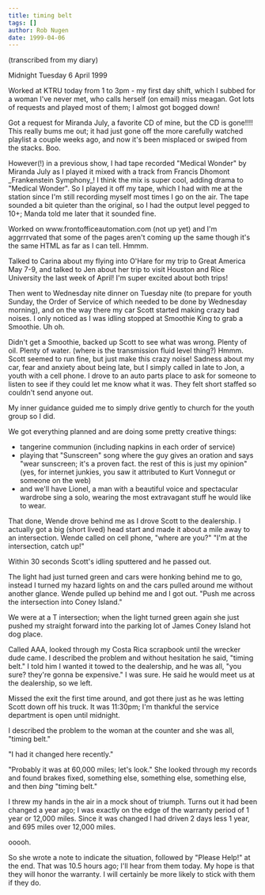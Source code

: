 ```yaml
---
title: timing belt
tags: []
author: Rob Nugen
date: 1999-04-06
---
```


<p class=note>(transcribed from my diary)</p>
<p class=date>Midnight Tuesday 6 April 1999</p>

<p>Worked at KTRU today from 1 to 3pm - my first day shift, which I subbed for a woman I've never met, who calls herself (on email) miss meagan. Got lots of requests and played most of them; I almost got bogged down!

<p>Got a request for Miranda July, a favorite CD of mine, but the CD is gone!!!!  This really bums me out; it had just gone off the more carefully watched playlist a couple weeks ago, and now it's been misplaced or swiped from the stacks.  Boo.

<p>However(!) in a previous show, I had tape recorded "Medical Wonder" by Miranda July as I played it mixed with a track from Francis Dhomont _Frankenstein Symphony_!  I think the mix is super cool, adding drama to "Medical Wonder".  So I played it off my tape, which I had with me at the station since I'm still recording myself most times I go on the air. The tape sounded a bit quieter than the original, so I had the output level pegged to 10+;  Manda told me later that it sounded fine.

<p>Worked on www.frontofficeautomation.com (not up yet) and I'm aggrrrvated that some of the pages aren't coming up the same though it's the same HTML as far as I can tell.  Hmmm.

<p>Talked to Carina about my flying into O'Hare for my trip to Great America May 7-9, and talked to Jen about her trip to visit Houston and Rice University the last week of April! I'm super excited about both trips!

<p>Then went to Wednesday nite dinner on Tuesday nite (to prepare for youth Sunday, the Order of Service of which needed to be done by Wednesday morning), and on the way there my car Scott started making crazy bad noises.  I only noticed as I was idling stopped at Smoothie King to grab a Smoothie. Uh oh.

<p>Didn't get a Smoothie, backed up Scott to see what was wrong. Plenty of oil. Plenty of water. (where is the transmission fluid level thing?) Hmmm.  Scott seemed to run fine, but just make this crazy noise!  Sadness about my car, fear and anxiety about being late, but I simply called in late to Jon, a youth with a cell phone. I drove to an auto parts place to ask for someone to listen to see if they could let me know what it was. They felt short staffed so couldn't send anyone out.

<p>My inner guidance guided me to simply drive gently to church for the youth group so I did.

<p>We got everything planned and are doing some pretty creative things:
<ul>
<li>tangerine communion (including napkins in each order of service)
<li>playing that "Sunscreen" song where the guy gives an oration and says "wear sunscreen; it's a proven fact. the rest of this is just my opinion"  (yes, for internet junkies, you saw it attributed to Kurt Vonnegut or someone on the web)
<li>and we'll have Lionel, a man with a beautiful voice and spectacular wardrobe sing a solo, wearing the most extravagant stuff he would like to wear.
</ul>

<p>That done, Wende drove behind me as I drove Scott to the dealership.  I actually got a big (short lived) head start and made it about a mile away to an intersection.  Wende called on cell phone, "where are you?"  "I'm at the intersection, catch up!"

<p>Within 30 seconds Scott's idling sputtered and he passed out.

<p>The light had just turned green and cars were honking behind me to go, instead I turned my hazard lights on and the cars pulled around me without another glance.  Wende pulled up behind me and I got out. "Push me across the intersection into Coney Island."

<p>We were at a T intersection; when the light turned green again she just pushed my straight forward into the parking lot of James Coney Island hot dog place.

<p>Called AAA, looked through my Costa Rica scrapbook until the wrecker dude came. I described the problem and without hesitation he said, "timing belt."  I told him I wanted it towed to the dealership, and he was all, "you sure? they're gonna be expensive."  I was sure.  He said he would meet us at the dealership, so we left.

<p>Missed the exit the first time around, and got there just as he was letting Scott down off his truck. It was 11:30pm; I'm thankful the service department is open until midnight.

<p>I described the problem to the woman at the counter and she was all, "timing belt."

<p>"I had it changed here recently."

<p>"Probably it was at 60,000 miles; let's look."  She looked through my records and found brakes fixed, something else, something else, something else, and then <em>bing</em> "timing belt."

<p>I threw my hands in the air in a mock shout of triumph.  Turns out it had been changed a year ago; I was exactly on the edge of the warranty period of 1 year or 12,000 miles.  Since it was changed I had driven 2 days less 1 year, and 695 miles over 12,000 miles.

<p>ooooh.

<p>So she wrote a note to indicate the situation, followed by "Please Help!" at the end. That was 10.5 hours ago; I'll hear from them today.  My hope is that they will honor the warranty. I will certainly be more likely to stick with them if they do.

